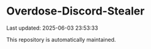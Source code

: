 # Overdose-Discord-Stealer

Last updated: 2025-06-03 23:53:33

This repository is automatically maintained.

